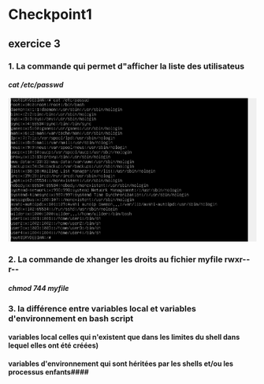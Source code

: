 # Checkpoint1
## exercice 3
### 1. La commande qui permet d"afficher la liste des utilisateus ###
#### *cat /etc/passwd* #### 
![listeUser ](https://github.com/KAOUTARBAH/Checkpoint1/blob/main/USER.png)

### 2. La commande de xhanger les droits au fichier myfile rwxr--r-- ###
#### *chmod 744 myfile* #### 

### 3. la différence entre variables local et variables d'environnement en bash script ###
#### variables local celles qui n'existent que dans les limites du shell dans lequel elles ont été créées) ####
#### variables d'environnement  qui sont héritées par les shells et/ou les processus enfants####
